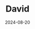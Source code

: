 ---  
layout: startup_page  
title: "David"  
id: "davidprotein.com"  
permalink: "/daviddavidprotein.com08202024/"  
website: "https://davidprotein.com/"  
funding_round: "Seed"  
funding_amount: "$10M"  
investors: "Valor Siren Ventures, Peter Attia, M.D., Andrew Huberman, Ph.D."  
about: "David designs tools to increase muscle and decrease fat. Their first product is a high-protein, low-calorie protein bar, aiming to offer the most protein per calorie of any bar on the market. The company focuses on science-based, delicious food products."  
markets: "Food, Healthtech"  
hq: "New York, New York, United States"  
founded_year: ""  
linkedin: ""  
twitter: ""  
instagram: ""  
facebook: ""  
crunchbase: ""  
pitchbook: ""  

date_display: "20-Aug-2024"  
date: "2024-08-20"

# SEO Optimization  
meta_title: "David - Seed Funding ($10M)"  
meta_description: "David, David designs tools to increase muscle and decrease fat. Their first product is a high-protein, low-calorie protein bar, aiming to offer the most prot..."  
meta_keywords: "David, Food, Healthtech, Seed funding"  
canonical_url: "https://startup.projectstartups.com/daviddavidprotein.com08202024/"  
---
